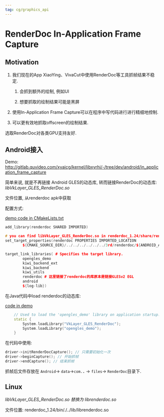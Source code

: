 ```yaml
---
tag: cg/graphics_api
---
```


# RenderDoc In-Application Frame Capture

## Motivation

1. 我们现在的App XiaoYing、VivaCut中使用RenderDoc等工具抓帧结果不稳定.
    
    1. 会抓到额外的绘制, 例如UI
        
    2. 想要抓取的绘制结果可能是黑屏
        
2. 使用In-Application Frame Capture可以在程序中写代码进行进行精细地控制.
    
3. 可以更有效地抓取offscreen的绘制结果.
    

选取RenderDoc对各类GPU支持友好.

## Android接入

Demo: http://gitlab.quvideo.com/xyaicg/kernel/libxyrhi/-/tree/dev/android/in_application_frame_capture

简单来说, 就是不再链接 Android GLES的动态库, 转而链接RenderDoc的动态库: _libVkLayer_GLES_RenderDoc.so_

文件位置, 从renderdoc apk中获取

配置方式:

[demo code in CMakeLists.txt](http://gitlab.quvideo.com/xyaicg/kernel/libxyrhi/-/blob/dev/android/in_application_frame_capture/app/src/main/cpp/CMakeLists.txt#L37)

```C++
add_library(renderdoc SHARED IMPORTED)

# you can find libVkLayer_GLES_RenderDoc.so in renderdoc_1.24/share/renderdoc/plugins/android/*.apk
set_target_properties(renderdoc PROPERTIES IMPORTED_LOCATION
        ${CMAKE_SOURCE_DIR}/../../../../../../3rd/renderdoc/${ANDROID_ABI}/libVkLayer_GLES_RenderDoc.so)

target_link_libraries( # Specifies the target library.
        opengles_demo
        kiwi_backend_ext
        kiwi_backend
        kiwi_utils
        renderdoc # 这里链接了renderdoc的库原本是链接GLESv2 EGL
        android
        ${log-lib})
```

在Java代码中load renderdoc的动态库:

[code in demo](http://gitlab.quvideo.com/xyaicg/kernel/libxyrhi/-/blob/dev/android/in_application_frame_capture/app/src/main/java/com/zsw/opengles_demo/RendererJNI.java#L15)

```C++
    // Used to load the 'opengles_demo' library on application startup.
    static {
        System.loadLibrary("VkLayer_GLES_RenderDoc");
        System.loadLibrary("opengles_demo");
    }
```

在代码中使用:

```C++
driver->initRenderDocCapture(); // 只需要初始化一次
driver->beginCapture(); // 开始抓帧
driver->endCapture(); // 结束抓帧
```

抓帧后文件存放在 `Android`-> `data`->`com.`**`.`** -> `files`-> `RenderDoc`目录下.
## Linux

_libVkLayer_GLES_RenderDoc.so 替换为 librenderdoc.so_

文件位置: renderdoc_1.24/bin/./../lib/librenderdoc.so